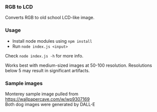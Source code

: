 ### RGB to LCD

Converts RGB to old school LCD-like image.  

### Usage  
- Install node modules using `npm install`  
- Run `node index.js <input>`  

Check `node index.js -h` for more info.

Works best with medium-sized images at 50-100 resolution. Resolutions below 5 may result in significant artifacts.


### Sample images  
Monterey sample image pulled from https://wallpapercave.com/w/wp9307169  
Both dog images were generated by DALL-E  